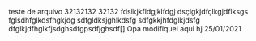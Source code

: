teste de arquivo
32132132
32132
fdslkjkfldgjklfdgj
dsçlgkjdfçlkgjdflksgs
fglsdhfglkdsfhgkjdg
sdfgldksjghlkdsfg
sdfgkkjhfdglkjdsfg
dfglkjdfhglkfjsdghsdfgpsdfjghsdf[]
Opa modifiquei aqui hj 25/01/2021